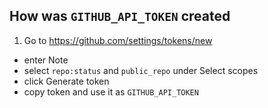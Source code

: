 ## How was `GITHUB_API_TOKEN` created

1. Go to https://github.com/settings/tokens/new
- enter Note
- select `repo:status` and `public_repo` under Select scopes
- click Generate token
- copy token and use it as `GITHUB_API_TOKEN`

